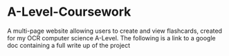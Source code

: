 # A-Level-Coursework

A multi-page website allowing users to create and view flashcards, created for my OCR computer science A-Level. The following is a link to a google doc containing a full write up of the project
